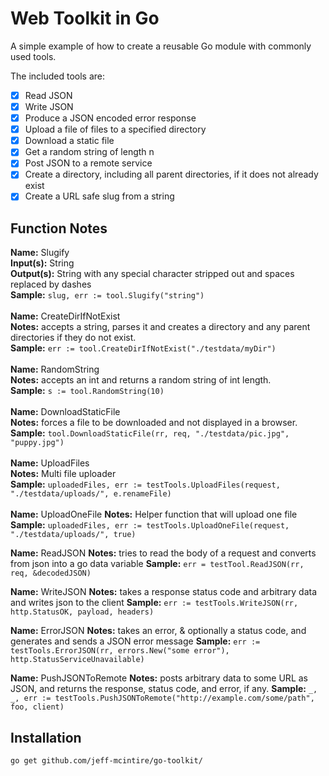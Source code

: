 # Web Toolkit in Go

A simple example of how to create a reusable Go module with commonly used tools.

The included tools are:

- [X] Read JSON
- [X] Write JSON
- [X] Produce a JSON encoded error response
- [X] Upload a file of files to a specified directory
- [X] Download a static file
- [X] Get a random string of length n
- [X] Post JSON to a remote service
- [X] Create a directory, including all parent directories, if it does not already exist
- [X] Create a URL safe slug from a string

## Function Notes
**Name:** Slugify <br />
**Input(s):** String <br />
**Output(s):** String with any special character stripped out and spaces replaced by dashes <br />
**Sample:** ```slug, err := tool.Slugify("string")``` <br />
<br />
**Name:** CreateDirIfNotExist <br />
**Notes:** accepts a string, parses it and creates a directory and any parent directories if they do not exist. <br />
**Sample:** ```err := tool.CreateDirIfNotExist("./testdata/myDir")``` <br />
<br />
**Name:** RandomString <br />
**Notes:** accepts an int and returns a random string of int length. <br />
**Sample:** ```s := tool.RandomString(10)``` <br />
<br />
**Name:** DownloadStaticFile <br />
**Notes:** forces a file to be downloaded and not displayed in a browser. <br />
**Sample:** ```tool.DownloadStaticFile(rr, req, "./testdata/pic.jpg", "puppy.jpg")``` <br />
<br />
**Name:** UploadFiles <br />
**Notes:** Multi file uploader <br />
**Sample:** ```uploadedFiles, err := testTools.UploadFiles(request, "./testdata/uploads/", e.renameFile)``` <br />
<br />
**Name:** UploadOneFile
**Notes:** Helper function that will upload one  file
**Sample:** ```uploadedFiles, err := testTools.UploadOneFile(request, "./testdata/uploads/", true)```

**Name:** ReadJSON
**Notes:** tries to read the body of a request and converts from json into a go data variable
**Sample:** ```err = testTool.ReadJSON(rr, req, &decodedJSON)```

**Name:** WriteJSON 
**Notes:** takes a response status code and arbitrary data and writes json to the client
**Sample:** ```err := testTools.WriteJSON(rr, http.StatusOK, payload, headers)```

**Name:** ErrorJSON
**Notes:** takes an error, & optionally a status code, and generates and sends a JSON error message
**Sample:** ```err := testTools.ErrorJSON(rr, errors.New("some error"), http.StatusServiceUnavailable)```

**Name:** PushJSONToRemote
**Notes:** posts arbitrary data to some URL as JSON, and returns the response, status code, and error, if any.
**Sample:** ```_, _, err := testTools.PushJSONToRemote("http://example.com/some/path", foo, client)```

## Installation

`go get github.com/jeff-mcintire/go-toolkit/`
